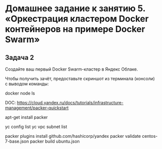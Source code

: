 # Домашнее задание к занятию 5. «Оркестрация кластером Docker контейнеров на примере Docker Swarm»


## Задача 2

Создайте ваш первый Docker Swarm-кластер в Яндекс Облаке.

Чтобы получить зачёт, предоставьте скриншот из терминала (консоли) с выводом команды:

docker node ls


DOC: https://cloud.yandex.ru/docs/tutorials/infrastructure-management/packer-quickstart

apt-get install packer

yc config list
yc vpc subnet list

packer plugins install github.com/hashicorp/yandex
packer validate centos-7-base.json
packer build ubuntu.json